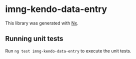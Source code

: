 # imng-kendo-data-entry

This library was generated with [Nx](https://nx.dev).

## Running unit tests

Run `ng test imng-kendo-data-entry` to execute the unit tests.
